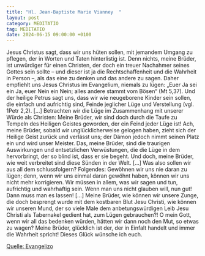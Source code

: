 ```yaml
---
title: "Hl. Jean-Baptiste Marie Vianney  "
layout: post
category: MEDITATIO
tag: MEDITATIO
date: 2024-06-15 09:00:00 +0100
---
```

Jesus Christus sagt, dass wir uns hüten sollen, mit jemandem Umgang zu pflegen, der in Worten und Taten hinterlistig ist. Denn nichts, meine Brüder, ist unwürdiger für einen Christen, der doch ein treuer Nachahmer seines Gottes sein sollte – und dieser ist ja die Rechtschaffenheit und die Wahrheit in Person –, als das eine zu denken und das andere zu sagen.<!--more--> Daher empfiehlt uns Jesus Christus im Evangelium, niemals zu lügen: „Euer Ja sei ein Ja, euer Nein ein Nein; alles andere stammt vom Bösen“ (Mt 5,37). Und der heilige Petrus sagt uns, dass wir wie neugeborene Kinder sein sollen, die einfach und aufrichtig sind, Feinde jeglicher Lüge und Verstellung (vgl. 1Petr 2,2). […]
Betrachten wir die Lüge im Zusammenhang mit unserer Würde als Christen: Meine Brüder, wir sind doch durch die Taufe zu Tempeln des Heiligen Geistes geworden, der ein Feind jeder Lüge ist! Ach, meine Brüder, sobald wir unglücklicherweise gelogen haben, zieht sich der Heilige Geist zurück und verlässt uns; der Dämon jedoch nimmt seinen Platz ein und wird unser Meister. Das, meine Brüder, sind die traurigen Auswirkungen und entsetzlichen Verwüstungen, die die Lüge in dem hervorbringt, der so blind ist, dass er sie begeht. Und doch, meine Brüder, wie weit verbreitet sind diese Sünden in der Welt. […]
Was also sollen wir aus all dem schlussfolgern? Folgendes: Gewöhnen wir uns nie daran zu lügen; denn, wenn wir uns einmal daran gewöhnt haben, können wir uns nicht mehr korrigieren. Wir müssen in allem, was wir sagen und tun, aufrichtig und wahrhaftig sein. Wenn man uns nicht glauben will, nun gut! Dann muss man es lassen! […] Meine Brüder, wie können wir unsere Zunge, die doch besprengt wurde mit dem kostbaren Blut Jesu Christi, wie können wir unseren Mund, der so viele Male dem anbetungswürdigen Leib Jesu Christi als Tabernakel gedient hat, zum Lügen gebrauchen?! O mein Gott, wenn wir all das bedenken würden, hätten wir dann noch den Mut, so etwas zu wagen? Meine Brüder, glücklich ist der, der in Einfalt handelt und immer die Wahrheit spricht! Dieses Glück wünsche ich euch.
 

[Quelle: Evangelizo](https://evangeliumtagfuertag.org/DE/gospel)